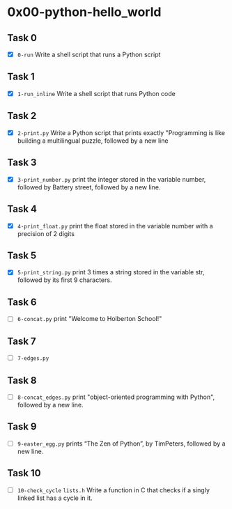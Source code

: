 # 0x00-python-hello_world

## Task 0
- [x] `0-run` Write a shell script that runs a Python script

## Task 1
- [x] `1-run_inline` Write a shell script that runs Python code

## Task 2
- [x] `2-print.py` Write a Python script that prints exactly "Programming is like building a multilingual puzzle, followed by a new line

## Task 3
- [x] `3-print_number.py` print the integer stored in the variable number, followed by Battery street, followed by a new line.

## Task 4
- [x] `4-print_float.py` print the float stored in the variable number with a precision of 2 digits

## Task 5
- [x] `5-print_string.py` print 3 times a string stored in the variable str, followed by its first 9 characters.

## Task 6
- [ ] `6-concat.py`  print "Welcome to Holberton School!"

## Task 7
- [ ] `7-edges.py`

## Task 8
- [ ] `8-concat_edges.py` print "object-oriented programming with Python", followed by a new line.

## Task 9
- [ ] `9-easter_egg.py`  prints “The Zen of Python”, by TimPeters, followed by a new line.

## Task 10
- [ ] `10-check_cycle` `lists.h` Write a function in C that checks if a singly linked list has a cycle in it.

